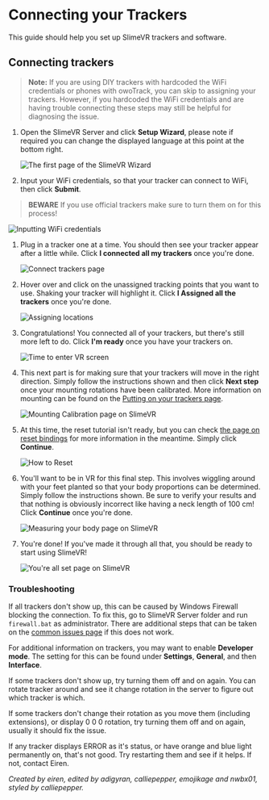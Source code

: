 # Connecting your Trackers

This guide should help you set up SlimeVR trackers and software.


## Connecting trackers

> **Note:** If you are using DIY trackers with hardcoded the WiFi credentials or phones with owoTrack, you can skip to assigning your trackers. However, if you hardcoded the WiFi credentials and are having trouble connecting these steps may still be helpful for diagnosing the issue.

1. Open the SlimeVR Server and click **Setup Wizard**, please note if required you can change the displayed language at this point at the bottom right.

   ![The first page of the SlimeVR Wizard](../assets/img/Setup_Welcome.png)

1. Input your WiFi credentials, so that your tracker can connect to WiFi, then click **Submit**.
> **BEWARE** If you use official trackers make sure to turn them on for this process!

   ![Inputting WiFi credentials](../assets/img/Setup_WiFi.png)

1. Plug in a tracker one at a time. You should then see your tracker appear after a little while. Click **I connected all my trackers** once you're done.

   ![Connect trackers page](../assets/img/Setup_Connect-Trackers.png)

1. Hover over and click on the unassigned tracking points that you want to use. Shaking your tracker will highlight it. Click **I Assigned all the trackers** once you're done.

   ![Assigning locations](../assets/img/Setup_Assignment.png)

1. Congratulations! You connected all of your trackers, but there's still more left to do. Click **I'm ready** once you have your trackers on.

   ![Time to enter VR screen](../assets/img/Setup_NotDone.png)

1. This next part is for making sure that your trackers will move in the right direction. Simply follow the instructions shown and then click **Next step** once your mounting rotations have been calibrated. More information on mounting can be found on the [Putting on your trackers page](putting-on-trackers.md).

   ![Mounting Calibration page on SlimeVR](../assets/img/Setup_Mounting.png)

1. At this time, the reset tutorial isn't ready, but you can check [the page on reset bindings](setting-reset-bindings.md) for more information in the meantime. Simply click **Continue**.

   ![How to Reset](../assets/img/Setup_Reset.png)

1. You'll want to be in VR for this final step. This involves wiggling around with your feet planted so that your body proportions can be determined. Simply follow the instructions shown. Be sure to verify your results and that nothing is obviously incorrect like having a neck length of 100 cm! Click **Continue** once you're done.

   ![Measuring your body page on SlimeVR](../assets/img/Setup_Proportions.png)

1. You're done! If you've made it through all that, you should be ready to start using SlimeVR!

   ![You're all set page on SlimeVR](../assets/img/Setup_Done.png)


### Troubleshooting

If all trackers don't show up, this can be caused by Windows Firewall blocking the connection. To fix this, go to SlimeVR Server folder and run `firewall.bat` as administrator. There are additional steps that can be taken on the [common issues page](../common-issues.md#the-trackers-are-connected-to-my-wifi-but-dont-turn-up-on-slimevr) if this does not work.

For additional information on trackers, you may want to enable **Developer mode**. The setting for this can be found under **Settings**, **General**, and then **Interface**.

If some trackers don't show up, try turning them off and on again. You can rotate tracker around and see it change rotation in the server to figure out which tracker is which.

If some trackers don't change their rotation as you move them (including extensions), or display 0 0 0 rotation, try turning them off and on again, usually it should fix the issue.

If any tracker displays ERROR as it's status, or have orange and blue light permanently on, that's not good. Try restarting them and see if it helps. If not, contact Eiren.

*Created by eiren, edited by adigyran, calliepepper, emojikage and nwbx01, styled by calliepepper.*
